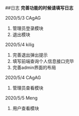 ##日志
**完善功能的时候请填写日志**

2020/5/3 CAgAG 

1. 管理员登录模块
2. 退出模块

2020/5/4 kilig 
1. 完善退出弹出提示
2. 填写前端查询个人信息接口完毕
3. 完善admin界面的布局

2020/5/4 CAgAG 
1. 管理员查看模块

2020/5/5 Meng
1. 用户查看模块
